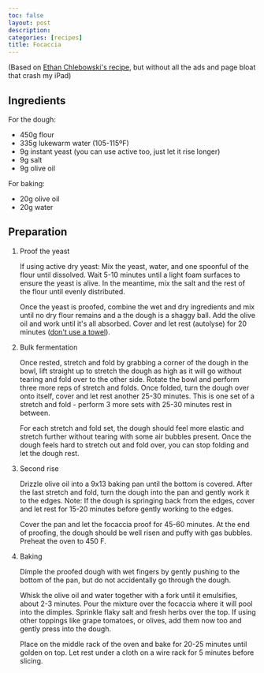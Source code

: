 ```yaml
---
toc: false
layout: post
description:
categories: [recipes]
title: Focaccia
---
```


(Based on [Ethan Chlebowski's recipe](https://www.ethanchlebowski.com/cooking-techniques-recipes/how-to-make-focaccia), but without all the ads and page bloat that crash my iPad)

## Ingredients

For the dough:

- 450g flour
- 335g lukewarm water (105-115ºF)
- 9g instant yeast (you can use active too, just let it rise longer)
- 9g salt
- 9g olive oil

For baking:

- 20g olive oil
- 20g water

## Preparation

1. Proof the yeast

    If using active dry yeast: Mix the yeast, water, and one spoonful of the flour until dissolved. Wait 5-10 minutes until a light foam surfaces to ensure the yeast is alive. In the meantime, mix the salt and the rest of the flour until evenly distributed.

    Once the yeast is proofed, combine the wet and dry ingredients and mix until no dry flour remains and a the dough is a shaggy ball. Add the olive oil and work until it's all absorbed. Cover and let rest (autolyse) for 20 minutes ([don't use a towel](https://www.kingarthurbaking.com/blog/2023/04/18/never-cover-rising-bread-dough-with-towel)).

2. Bulk fermentation

    Once rested, stretch and fold by grabbing a corner of the dough in the bowl, lift straight up to stretch the dough as high as it will go without tearing and fold over to the other side. Rotate the bowl and perform three more reps of stretch and folds. Once folded, turn the dough over onto itself, cover and let rest another 25-30 minutes. This is one set of a stretch and fold - perform 3 more sets with 25-30 minutes rest in between.

    For each stretch and fold set, the dough should feel more elastic and stretch further without tearing with some air bubbles present. Once the dough feels hard to stretch out and fold over, you can stop folding and let the dough rest.

3. Second rise

    Drizzle olive oil into a 9x13 baking pan until the bottom is covered. After the last stretch and fold, turn the dough into the pan and gently work it to the edges. Note: If the dough is springing back from the edges, cover and let rest for 15-20 minutes before gently working to the edges.

    Cover the pan and let the focaccia proof for 45-60 minutes. At the end of proofing, the dough should be well risen and puffy with gas bubbles. Preheat the oven to 450 F.

4. Baking

    Dimple the proofed dough with wet fingers by gently pushing to the bottom of the pan, but do not accidentally go through the dough.

    Whisk the olive oil and water together with a fork until it emulsifies, about 2-3 minutes. Pour the mixture over the focaccia where it will pool into the dimples. Sprinkle flaky salt and fresh herbs over the top. If using other toppings like grape tomatoes, or olives, add them now too and gently press into the dough.

    Place on the middle rack of the oven and bake for 20-25 minutes until golden on top. Let rest under a cloth on a wire rack for 5 minutes before slicing.
